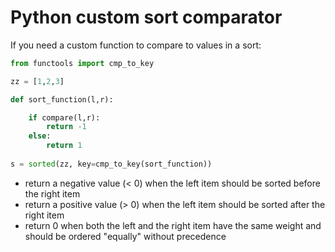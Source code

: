 # Python custom sort comparator

If you need a custom function to compare to values in a sort:

```python
from functools import cmp_to_key

zz = [1,2,3]

def sort_function(l,r):

    if compare(l,r):
        return -1
    else:
        return 1
  
s = sorted(zz, key=cmp_to_key(sort_function))
```
- return a negative value (< 0) when the left item should be sorted before the right item
- return a positive value (> 0) when the left item should be sorted after the right item
- return 0 when both the left and the right item have the same weight and should be ordered "equally" without precedence

